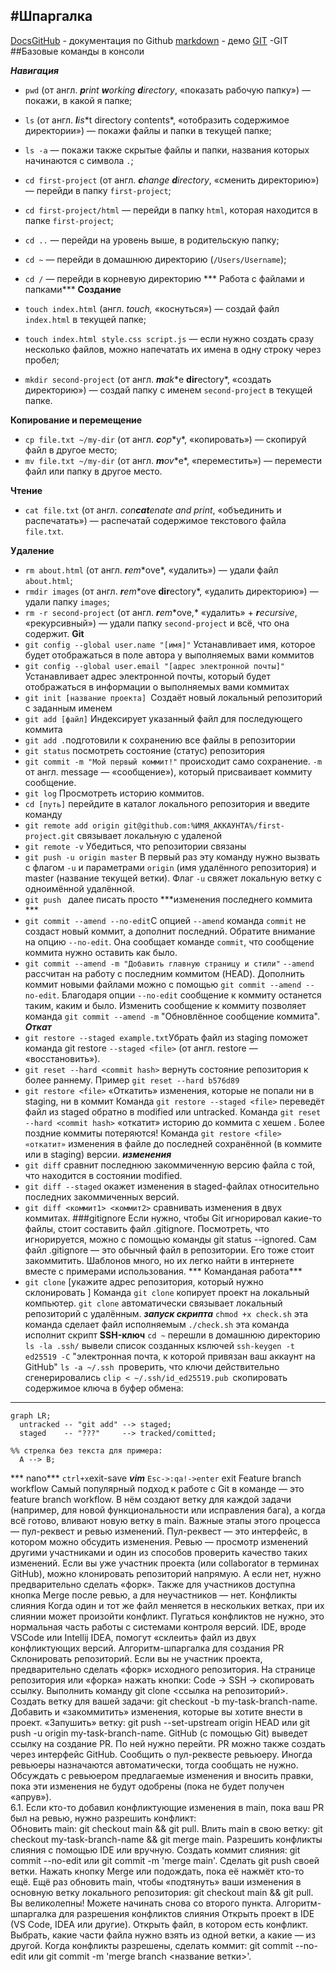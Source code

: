 #Шпаргалка
------------
[DocsGitHub](https://docs.github.com/ru) - документация по Github
[markdown](https://markdown-here.com/livedemo.html) - демо
[GIT](https://git-scm.com/book/ru/v2/%D0%9E%D1%81%D0%BD%D0%BE%D0%B2%D1%8B-Git-%D0%A1%D0%BE%D0%B7%D0%B4%D0%B0%D0%BD%D0%B8%D0%B5-Git-%D1%80%D0%B5%D0%BF%D0%BE%D0%B7%D0%B8%D1%82%D0%BE%D1%80%D0%B8%D1%8F) -GIT
##Базовые команды в консоли

***Навигация***

- `pwd` (от англ. ***p**rint **w**orking **d**irectory*, «показать рабочую папку») — покажи, в какой я папке;
- `ls` (от англ. ***l**i**s**t directory contents*, «отобразить содержимое директории») — покажи файлы и папки в текущей папке;
- `ls -a` — покажи также скрытые файлы и папки, названия которых начинаются с символа `.`;
- `cd first-project` (от англ. ***c**hange **d**irectory*, «сменить директорию») — перейди в папку `first-project`;
- `cd first-project/html` — перейди в папку `html`, которая находится в папке `first-project`;
- `cd ..` — перейди на уровень выше, в родительскую папку;
- `cd ~` — перейди в домашнюю директорию (`/Users/Username`);
- `cd /` — перейди в корневую директорию
*** Работа с файлами и папками***
**Создание**

- `touch index.html` (англ. *touch,* «коснуться») — создай файл `index.html` в текущей папке;
- `touch index.html style.css script.js` — если нужно создать сразу несколько файлов, можно напечатать их имена в одну строку через пробел;
- `mkdir second-project` (от англ. ***m**a**k**e **dir**ectory*, «создать директорию») — создай папку с именем `second-project` в текущей папке.

**Копирование и перемещение**

- `cp file.txt ~/my-dir` (от англ. ***c**o**p**y*, «копировать») — скопируй файл в другое место;
- `mv file.txt ~/my-dir` (от англ. ***m**o**v**e*, «переместить») — перемести файл или папку в другое место.

**Чтение**

- `cat file.txt` (от англ. *con**cat**enate and print*, «объединить и распечатать») — распечатай содержимое текстового файла `file.txt`.

**Удаление**

- `rm about.html` (от англ. ***r**e**m**ove*, «удалить») — удали файл `about.html`;
- `rmdir images` (от англ. ***r**e**m**ove **dir**ectory*, «удалить директорию») — удали папку `images`;
- `rm -r second-project` (от англ. ***r**e**m**ove,* «удалить» + ***r**ecursive*, «рекурсивный») — удали папку `second-project` и всё, что она содержит.
**Git**
- `git config --global user.name "[имя]"` Устанавливает имя, которое будет отображаться в поле автора у выполняемых вами коммитов
- `git config --global user.email "[адрес электронной почты]"` Устанавливает адрес электронной почты, который будет отображаться в информации о выполняемых вами коммитах
- `git init [название проекта] `Создаёт новый локальный репозиторий с заданным именем
- `git add [файл]` Индексирует указанный файл для последующего коммита
- `git add .`подготовили к сохранению все файлы в репозитории
- `git status` посмотреть состояние (статус) репозитория
- `git commit -m "Мой первый коммит!"` происходит само сохранение. `-m` от англ. message — «сообщение»), который присваивает коммиту сообщение.
- `git log` Просмотреть историю коммитов.
- `cd [путь]` перейдите в каталог локального репозитория и введите команду
- `git remote add origin git@github.com:%ИМЯ_АККАУНТА%/first-project.git` связывает локальную с удаленой
- `git remote -v` Убедиться, что репозитории связаны
- `git push -u origin master` В первый раз эту команду нужно вызвать с флагом `-u` и параметрами `origin` (имя удалённого репозитория) и  master (название текущей ветки). Флаг `-u` свяжет локальную ветку с одноимённой удалённой.
- `git push ` далее писать просто
***изменения последнего коммита ***
- `git commit --amend --no-edit`С опцией `--amend` команда `commit` не создаст новый коммит, а дополнит последний. Обратите внимание на опцию `--no-edit`. Она сообщает команде `commit`, что сообщение коммита нужно оставить как было.
- `git commit --amend -m "Добавить главную страницу и стили"`
`--amend` рассчитан на работу с последним коммитом (HEAD).
Дополнить коммит новыми файлами можно с помощью `git commit --amend --no-edit`. Благодаря опции `--no-edit` сообщение к коммиту останется таким, каким и было.
Изменить сообщение к коммиту позволяет команда `git commit --amend -m` "Обновлённое сообщение коммита". 
***Откат***
- `git restore --staged example.txt`Убрать файл из staging поможет команда git restore `--staged <file>` (от англ. restore — «восстановить»).
- `git reset --hard <commit hash>` вернуть состояние репозитория к более раннему. Пример `git reset --hard b576d89`
- `git restore <file>` «Откатить» изменения, которые не попали ни в staging, ни в коммит
Команда `git restore --staged <file>` переведёт файл из staged обратно в modified или untracked.
Команда `git reset --hard <commit hash>` «откатит» историю до коммита с хешем <hash>. Более поздние коммиты потеряются!
Команда `git restore <file> «откатит»` изменения в файле до последней сохранённой (в коммите или в staging) версии.
***изменения***
- `git diff` сравнит последнюю закоммиченную версию файла с той, что находится в состоянии modified.
- `git diff --staged` окажет изменения в staged-файлах относительно последних закоммиченных версий.
- `git diff <коммит1> <коммит2>` сравнивать изменения в двух коммитах.
###gitignore
Если нужно, чтобы Git игнорировал какие-то файлы, стоит составить файл .gitignore.
Посмотреть, что игнорируется, можно с помощью команды git status --ignored.
Сам файл .gitignore — это обычный файл в репозитории. Его тоже стоит закоммитить.
Шаблонов много, но их легко найти в интернете вместе с примерами использования.
*** Команданая работа***
- `git clone` [укажите адрес репозитория, который нужно склонировать ]
Команда `git clone` копирует проект на локальный компьютер.
`git clone` автоматически связывает локальный репозиторий с удалённым.
***запуск  скрипта***
`chmod +x check.sh` эта команда сделает файл исполняемым
`./check.sh` эта команда исполнит скрипт
****SSH-ключ****
`cd ~`  перешли в домашнюю директорию 
`ls -la .ssh/`  вывели список созданных кsлючей 
`ssh-keygen -t ed25519 -C` "электронная почта, к которой привязан ваш аккаунт на GitHub"
`ls -a ~/.ssh `проверить, что ключи действительно сгенерировались
`clip < ~/.ssh/id_ed25519.pub `скопировать содержимое ключа в буфер обмена:
****

```mermaid
graph LR;
  untracked -- "git add" --> staged;
  staged    -- "???"     --> tracked/comitted;

%% стрелка без текста для примера: 
  A --> B;
``` 
*** nano***
`ctrl+x`exit-save
***vim***
`Esc->:qa!->enter` exit
Feature branch workflow
Самый популярный подход к работе с Git в команде — это feature branch workflow. В нём создают ветку для каждой задачи (например, для новой функциональности или исправления бага), а когда всё готово, вливают новую ветку в main.
Важные этапы этого процесса — пул-реквест и ревью изменений. Пул-реквест — это интерфейс, в котором можно обсудить изменения. Ревью — просмотр изменений другими участниками и один из способов проверить качество таких изменений.
Если вы уже участник проекта (или collaborator в терминах GitHub), можно клонировать репозиторий напрямую. А если нет, нужно предварительно сделать «форк». Также для участников доступна кнопка Merge после ревью, а для неучастников — нет.
Конфликты слияния
Когда один и тот же файл меняется в нескольких ветках, при их слиянии может произойти конфликт. Пугаться конфликтов не нужно, это нормальная часть работы с системами контроля версий. IDE, вроде VSCode или Intellij IDEA, помогут «склеить» файл из двух конфликтующих версий.
Алгоритм-шпаргалка для создания PR
Склонировать репозиторий.
Если вы не участник проекта, предварительно сделать «форк» исходного репозитория.
На странице репозитория или «форка» нажать кнопки: Code → SSH → скопировать ссылку.
Выполнить команду git clone <ссылка на репозиторий>.
Создать ветку для вашей задачи: git checkout -b my-task-branch-name.
Добавить и «закоммитить» изменения, которые вы хотите внести в проект.
«Запушить» ветку: git push --set-upstream origin HEAD или git push -u origin my-task-branch-name.
GitHub (с помощью Git) выведет ссылку на создание PR. По ней нужно перейти.
PR можно также создать через интерфейс GitHub.
Сообщить о пул-реквесте ревьюеру.
Иногда ревьюеры назначаются автоматически, тогда сообщать не нужно.
Обсуждать с ревьюером предлагаемые изменения и вносить правки, пока эти изменения не будут одобрены (пока не будет получен «апрув»).  
6.1. Если кто-то добавил конфликтующие изменения в main, пока ваш PR был на ревью, нужно разрешить конфликт:  
Обновить main: git checkout main && git pull.
Влить main в свою ветку: git checkout my-task-branch-name && git merge main.
Разрешить конфликты слияния с помощью IDE или вручную.
Создать коммит слияния: git commit --no-edit или git commit -m 'merge main'.
Сделать git push своей ветки.
Нажать кнопку Merge или подождать, пока её нажмёт кто-то ещё.
Ещё раз обновить main, чтобы «подтянуть» ваши изменения в основную ветку локального репозитория: git checkout main && git pull.
Вы великолепны! Можете начинать снова со второго пункта.
Алгоритм-шпаргалка для разрешения конфликтов слияния
Открыть проект в IDE (VS Code, IDEA или другие).
Открыть файл, в котором есть конфликт.
Выбрать, какие части файла нужно взять из одной ветки, а какие — из другой.
Когда конфликты разрешены, сделать коммит: git commit --no-edit или git commit -m 'merge branch <название ветки>'.
